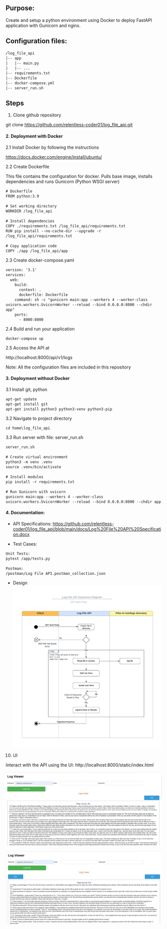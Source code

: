 ## Purpose:
Create and setup a python environment using Docker to deploy FastAPI application with Gunicorn and nginx.

## Configuration files:
```
/log_file_api
|-- app
|   |-- main.py
|   |-- ...
|-- requirements.txt
|-- Dockerfile
|-- docker-compose.yml
|-- server_run.sh
```

## Steps
1. Clone github repository

git clone https://github.com/relentless-coder01/log_file_api.git

#### 2. Deployment with Docker
2.1 Install Docker by following the instructions

https://docs.docker.com/engine/install/ubuntu/

2.2 Create Dockerfile

This file contains the configuration for docker. Pulls base image, installs dependencies and runs Gunicorn (Python WSGI server)
```
# Dockerfile
FROM python:3.9

# Set working directory
WORKDIR /log_file_api

# Install dependencies
COPY ./requirements.txt /log_file_api/requirements.txt
RUN pip install --no-cache-dir --upgrade -r /log_file_api/requirements.txt

# Copy application code
COPY ./app /log_file_api/app

```

2.3 Create docker-compose.yaml

```
version: '3.1'
services:
  web:
    build:
      context: .
      dockerfile: Dockerfile
    command: sh -c "gunicorn main:app --workers 4 --worker-class uvicorn.workers.UvicornWorker --reload --bind 0.0.0.0:8000 --chdir app"
    ports:
      - 8000:8000
```

2.4 Build and run your application

```
docker-compose up
```

2.5 Access the API at

http://localhost:8000/api/v1/logs

Note: All the configuration files are included in this repository

#### 3. Deployment without Docker 

3.1 Install git, python
```
apt-get update
apt-get install git
apt-get install python3 python3-venv python3-pip
```

3.2 Navigate to project directory
```
cd home\log_file_api
```

3.3 Run server with file: server_run.sh
```
server_run.sh

# Create virtual environment
python3 -m venv .venv
source .venv/bin/activate

# Install modules
pip install -r requirements.txt

# Run Gunicorn with uvicorn
gunicorn main:app --workers 4 --worker-class uvicorn.workers.UvicornWorker --reload --bind 0.0.0.0:8000 --chdir app

```

#### 4. Documentation:

* API Specifications: https://github.com/relentless-coder01/log_file_api/blob/main/docs/Log%20File%20API%20Specification.docx

* Test Cases: 
```
Unit Tests:
pytest /app/tests.py

Postman:
/postman/Log File API.postman_collection.json
```

* Design
[![API docs](docs/Sequence_Diagram.png)](https://github.com/relentless-coder01/log_file_api/blob/main/docs/Sequence_Diagram.png)

10. UI

Interact with the API using the UI: http://localhost:8000/static/index.html

![Alt text](https://github.com/relentless-coder01/log_file_api/blob/main/images/ui_page1.jpg)

![Alt text](https://github.com/relentless-coder01/log_file_api/blob/main/images/ui_page2.jpg)

